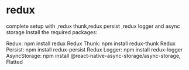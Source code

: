# redux
complete setup with ,redux thunk,redux persist ,redux logger and async storage 
Install the required packages:

Redux: npm install redux
Redux Thunk: npm install redux-thunk
Redux Persist: npm install redux-persist
Redux Logger: npm install redux-logger
AsyncStorage: npm install @react-native-async-storage/async-storage,
Flatted
